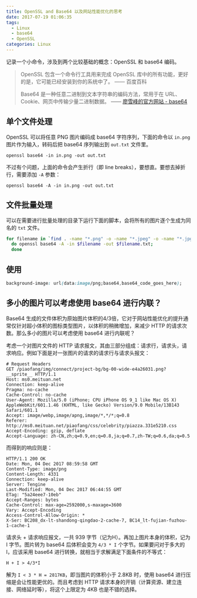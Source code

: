 ```yaml
---
title: OpenSSL and Base64 以及网站性能优化的思考
date: 2017-07-19 01:06:35
tags:
  - Linux
  - base64
  - OpenSSL
categories: Linux
---
```


记录一个小命令，涉及到两个比较基础的概念：OpenSSL 和 base64 编码。

> OpenSSL 包含一个命令行工具用来完成 OpenSSL 库中的所有功能，更好的是，它可能已经安装到你的系统中了。
> —— 百度百科
>
> Base64 是一种任意二进制到文本字符串的编码方法，常用于在 URL、Cookie、网页中传输少量二进制数据。
> —— [廖雪峰的官方网站 - base64](https://www.liaoxuefeng.com/wiki/001374738125095c955c1e6d8bb493182103fac9270762a000/001399413803339f4bbda5c01fc479cbea98b1387390748000)

<!-- more -->

## 单个文件处理

OpenSSL 可以将任意 PNG 图片编码成 base64 字符序列，下面的命令以 `in.png` 图片作为输入，转码后把 base64 序列输出到 `out.txt` 文件里。

```
openssl base64 -in in.png -out out.txt
```

不过有个问题，上面的命令会产生折行（即 line breaks），要想直。要想去掉折行，需要添加 `-A` 参数：

```
openssl base64 -A -in in.png -out out.txt
```

## 文件批量处理

可以在需要进行批量处理的目录下运行下面的脚本，会将所有的图片逐个生成为同名的 `txt` 文件。

```bash
for filename in `find . -name "*.png" -o -name "*.jpeg" -o -name "*.jpg" -o -name "*.gif"`;
  do openssl base64 -A -in $filename -out $filename.txt;
  done
```

## 使用

```css
background-image: url(data:image/png;base64,base64_code_goes_here);
```

## 多小的图片可以考虑使用 base64 进行内联？

Base64 生成的文件体积为原始图片体积的4/3倍，它对于网站性能优化的提升通常仅针对超小体积的图标类型图片，以体积的稍微增加，来减少 HTTP 的请求次数。那么多小的图片可以考虑使用 base64 进行内联呢？

考虑一个对图片文件的 HTTP 请求报文，其由三部分组成：请求行，请求头，请求响应。例如下面是对一张图片的请求的请求行与请求头报文：

```http
# Request Headers
GET /piaofang/img/connect/project-bg/bg-00-wide-e4a26031.png?__sprite__ HTTP/1.1
Host: ms0.meituan.net
Connection: keep-alive
Pragma: no-cache
Cache-Control: no-cache
User-Agent: Mozilla/5.0 (iPhone; CPU iPhone OS 9_1 like Mac OS X) AppleWebKit/601.1.46 (KHTML, like Gecko) Version/9.0 Mobile/13B143 Safari/601.1
Accept: image/webp,image/apng,image/*,*/*;q=0.8
Referer: http://ms0.meituan.net/piaofang/css/celebrity/piazza.331e5210.css
Accept-Encoding: gzip, deflate
Accept-Language: zh-CN,zh;q=0.9,en;q=0.8,ja;q=0.7,zh-TW;q=0.6,da;q=0.5
```

而得到的响应则是：

```
HTTP/1.1 200 OK
Date: Mon, 04 Dec 2017 08:59:58 GMT
Content-Type: image/png
Content-Length: 4331
Connection: keep-alive
Server: Tengine
Last-Modified: Mon, 04 Dec 2017 06:44:55 GMT
ETag: "5a24eee7-10eb"
Accept-Ranges: bytes
Cache-Control: max-age=2592000,s-maxage=3600
Vary: Accept-Encoding
Access-Control-Allow-Origin: *
X-Ser: BC208_dx-lt-shandong-qingdao-2-cache-7, BC14_lt-fujian-fuzhou-1-cache-1
```

请求头 + 请求响应报文，一共 939 字节（记为H）。再加上图片本身的体积，记为 I 字节。图片转为 base64 后体积会变为 `4/3 * I` 个字节。如果要问对于多大的 I，应该采用 base64 进行转换，就相当于求解满足下面条件的不等式：

```
H + I > 4/3*I
```

解为 `I < 3 * H = 2817KB`，即当图片的体积小于 2.8KB 时，使用 base64 进行压缩是会让性能更优的。而且考虑到 HTTP 请求本身的开销（计算资源、建立连接、网络延时等），将这个上限定为 4KB 也是不错的选择。
